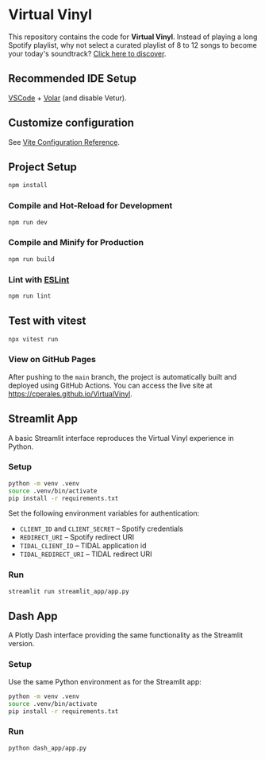 # Virtual Vinyl

This repository contains the code for **Virtual Vinyl**. Instead of playing a long Spotify playlist, why not select a curated playlist of 8 to 12 songs to become your today's soundtrack? [Click here to discover](https://cperales.github.io/VirtualVinyl).

## Recommended IDE Setup

[VSCode](https://code.visualstudio.com/) + [Volar](https://marketplace.visualstudio.com/items?itemName=Vue.volar) (and disable Vetur).

## Customize configuration

See [Vite Configuration Reference](https://vite.dev/config/).

## Project Setup

```sh
npm install
```

### Compile and Hot-Reload for Development

```sh
npm run dev
```

### Compile and Minify for Production

```sh
npm run build
```

### Lint with [ESLint](https://eslint.org/)

```sh
npm run lint
```

## Test with vitest

```sh
npx vitest run
```

### View on GitHub Pages

After pushing to the `main` branch, the project is automatically built
and deployed using GitHub Actions. You can access the live site at
<https://cperales.github.io/VirtualVinyl>.

## Streamlit App

A basic Streamlit interface reproduces the Virtual Vinyl experience in Python.

### Setup

```sh
python -m venv .venv
source .venv/bin/activate
pip install -r requirements.txt
```

Set the following environment variables for authentication:

- `CLIENT_ID` and `CLIENT_SECRET` – Spotify credentials
- `REDIRECT_URI` – Spotify redirect URI
- `TIDAL_CLIENT_ID` – TIDAL application id
- `TIDAL_REDIRECT_URI` – TIDAL redirect URI

### Run

```sh
streamlit run streamlit_app/app.py
```

## Dash App

A Plotly Dash interface providing the same functionality as the Streamlit version.

### Setup

Use the same Python environment as for the Streamlit app:

```sh
python -m venv .venv
source .venv/bin/activate
pip install -r requirements.txt
```

### Run

```sh
python dash_app/app.py
```
